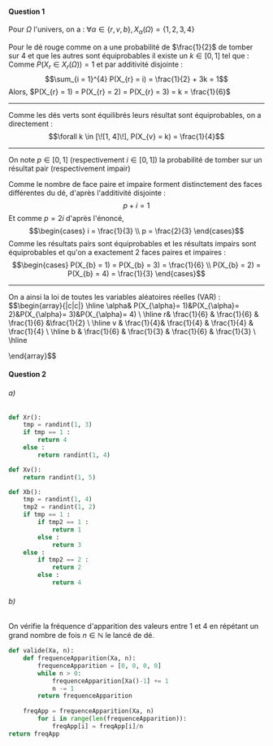 #### Question 1
Pour $\Omega$ l'univers, on a : $\forall \alpha \in \{ r, v, b \}, X_{\alpha}(\Omega) = \{ 1, 2, 3,4 \}$

Pour le dé rouge comme on a une probabilité de $\frac{1}{2}$ de tomber sur $4$ et que les autres sont équiprobables il existe un $k \in [0, 1]$ tel que :
Comme $P(X_{r} \in X_{r}(\Omega)) = 1$ et par additivité disjointe : 
$$\sum_{i = 1}^{4} P(X_{r} = i) = \frac{1}{2} + 3k = 1$$
Alors, $P(X_{r} = 1) = P(X_{r} = 2) = P(X_{r} = 3) = k = \frac{1}{6}$

___
Comme les dés verts sont équilibrés leurs résultat sont équiprobables, on a directement :
$$\forall k \in [\![1, 4]\!], P(X_{v} = k) = \frac{1}{4}$$
___
On note $p \in [0, 1]$ (respectivement $i \in [0, 1]$) la probabilité de tomber sur un résultat pair (respectivement impair)

Comme le nombre de face paire et impaire forment distinctement des faces différentes du dé, d'après l'additivité disjointe :
$$p + i = 1$$
Et comme $p = 2i$ d'après l'énoncé, 
$$\begin{cases}
i = \frac{1}{3} \\
p = \frac{2}{3}
\end{cases}$$
Comme les résultats pairs sont équiprobables et les résultats impairs sont équiprobables et qu'on a exactement $2$ faces paires et impaires : 
$$\begin{cases}
P(X_{b} = 1) = P(X_{b} = 3) = \frac{1}{6} \\
P(X_{b} = 2) = P(X_{b} = 4) = \frac{1}{3}
\end{cases}$$
___
On a ainsi la loi de toutes les variables aléatoires réelles (VAR) : 
$$\begin{array}{|c|c|} \hline
\alpha& P(X_{\alpha}= 1)&P(X_{\alpha}= 2)&P(X_{\alpha}= 3)&P(X_{\alpha}= 4) \\ \hline
r& \frac{1}{6} & \frac{1}{6} & \frac{1}{6} &\frac{1}{2} \\ \hline
v & \frac{1}{4}& \frac{1}{4} & \frac{1}{4} & \frac{1}{4} \\ \hline
b & \frac{1}{6} & \frac{1}{3} & \frac{1}{6} & \frac{1}{3} \\ \hline

\end{array}$$

#### Question 2
###### a)
``` Python
def Xr():
	tmp = randint(1, 3)
	if tmp == 1 :
		return 4
	else :
		return randint(1, 4)

def Xv():
	return randint(1, 5)

def Xb():
	tmp = randint(1, 4)
	tmp2 = randint(1, 2)
	if tmp == 1 :
		if tmp2 == 1 :
			return 1
		else :
			return 3
	else :
		if tmp2 == 2 :
			return 2
		else :
			return 4
```

###### b)
On vérifie la fréquence d'apparition des valeurs entre 1 et 4 en répétant un grand nombre de fois $n \in \mathbb{N}$ le lancé de dé.
``` Python 
def valide(Xa, n):
	def frequenceApparition(Xa, n):
		frequenceApparition = [0, 0, 0, 0]
		while n > 0:
			frequenceApparition[Xa()-1] += 1
			n -= 1
		return frequenceApparition
	
	freqApp = frequenceApparition(Xa, n)
		for i in range(len(frequenceApparition)):
			freqApp[i] = freqApp[i]/n
return freqApp




```